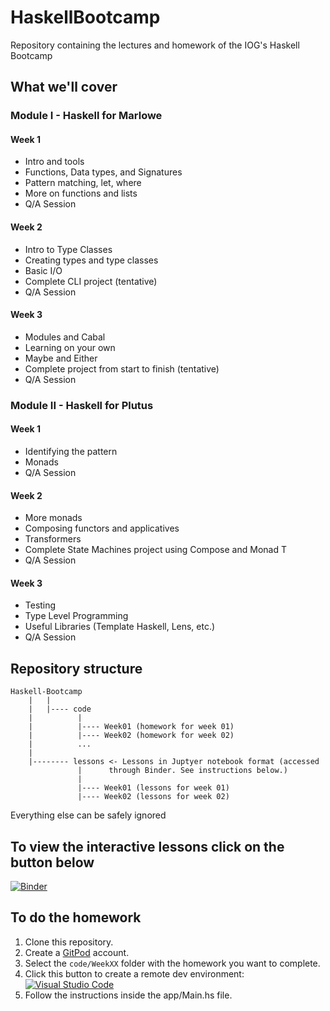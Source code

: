# HaskellBootcamp

Repository containing the lectures and homework of the IOG's Haskell Bootcamp

## What we'll cover

### Module I - Haskell for Marlowe

#### Week 1

- Intro and tools
- Functions, Data types, and Signatures
- Pattern matching, let, where
- More on functions and lists
- Q/A Session

#### Week 2

- Intro to Type Classes
- Creating types and type classes
- Basic I/O
- Complete CLI project (tentative)
- Q/A Session

#### Week 3

- Modules and Cabal
- Learning on your own
- Maybe and Either
- Complete project from start to finish (tentative)
- Q/A Session

### Module II - Haskell for Plutus

#### Week 1

- Identifying the pattern
- Monads
- Q/A Session

#### Week 2

- More monads
- Composing functors and applicatives
- Transformers
- Complete State Machines project using Compose and Monad T
- Q/A Session

#### Week 3

- Testing
- Type Level Programming
- Useful Libraries (Template Haskell, Lens, etc.)
- Q/A Session

## Repository structure

    Haskell-Bootcamp
        |   |
        |   |---- code
        |          |
        |          |---- Week01 (homework for week 01)
        |          |---- Week02 (homework for week 02)
        |          ...
        |
        |-------- lessons <- Lessons in Juptyer notebook format (accessed
                   |      through Binder. See instructions below.)
                   |
                   |---- Week01 (lessons for week 01)
                   |---- Week02 (lessons for week 02)

Everything else can be safely ignored

## To view the interactive lessons click on the button below

[![Binder](https://mybinder.org/badge_logo.svg)](https://mybinder.org/v2/gh/rober-m/haskell-bootcamp/HEAD?labpath=%2Flessons%2F%2FWeek01%2F1.1-Introduction-to-haskell.ipynb)

## To do the homework

1. Clone this repository.
2. Create a [GitPod](https://www.gitpod.io/) account.
3. Select the `code/WeekXX` folder with the homework you want to complete.
4. Click this button to create a remote dev environment: [![Visual Studio Code](https://img.shields.io/badge/Visual%20Studio%20Code-0078d7.svg?style=flat&logo=visual-studio-code&logoColor=white)](https://gitpod.io/#https://github.com/rober-m/haskell-bootcamp)
5. Follow the instructions inside the app/Main.hs file.
